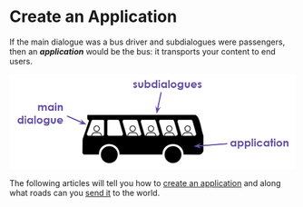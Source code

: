 # Create an Application

If the main dialogue was a bus driver and subdialogues were passengers, then an _**application**_ would be the bus: it transports your content to end users.

![In case it wasn&apos;t clear enough.](../../.gitbook/assets/image%20%2873%29.png)

The following articles will tell you how to [create an application](define-app.md) and along what roads can you [send it](share-app.md) to the world.

